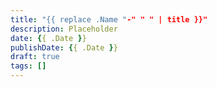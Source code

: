 ```yaml
---
title: "{{ replace .Name "-" " " | title }}"
description: Placeholder
date: {{ .Date }}
publishDate: {{ .Date }}
draft: true
tags: []
---
```

